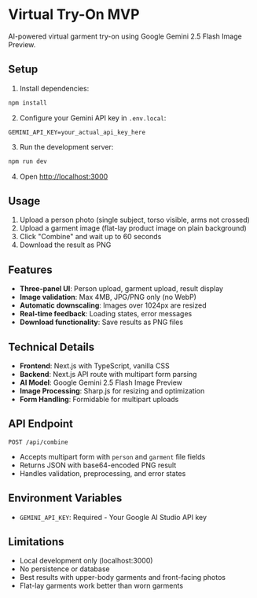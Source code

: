 # Virtual Try-On MVP

AI-powered virtual garment try-on using Google Gemini 2.5 Flash Image Preview.

<!-- Test comment for VS Code Git workflow -->
<!-- Environment variables updated - triggering fresh deployment -->

## Setup

1. Install dependencies:
```bash
npm install
```

2. Configure your Gemini API key in `.env.local`:
```
GEMINI_API_KEY=your_actual_api_key_here
```

3. Run the development server:
```bash
npm run dev
```

4. Open [http://localhost:3000](http://localhost:3000)

## Usage

1. Upload a person photo (single subject, torso visible, arms not crossed)
2. Upload a garment image (flat-lay product image on plain background)
3. Click "Combine" and wait up to 60 seconds
4. Download the result as PNG

## Features

- **Three-panel UI**: Person upload, garment upload, result display
- **Image validation**: Max 4MB, JPG/PNG only (no WebP)
- **Automatic downscaling**: Images over 1024px are resized
- **Real-time feedback**: Loading states, error messages
- **Download functionality**: Save results as PNG files

## Technical Details

- **Frontend**: Next.js with TypeScript, vanilla CSS
- **Backend**: Next.js API route with multipart form parsing
- **AI Model**: Google Gemini 2.5 Flash Image Preview
- **Image Processing**: Sharp.js for resizing and optimization
- **Form Handling**: Formidable for multipart uploads

## API Endpoint

`POST /api/combine`
- Accepts multipart form with `person` and `garment` file fields
- Returns JSON with base64-encoded PNG result
- Handles validation, preprocessing, and error states

## Environment Variables

- `GEMINI_API_KEY`: Required - Your Google AI Studio API key

## Limitations

- Local development only (localhost:3000)
- No persistence or database
- Best results with upper-body garments and front-facing photos
- Flat-lay garments work better than worn garments